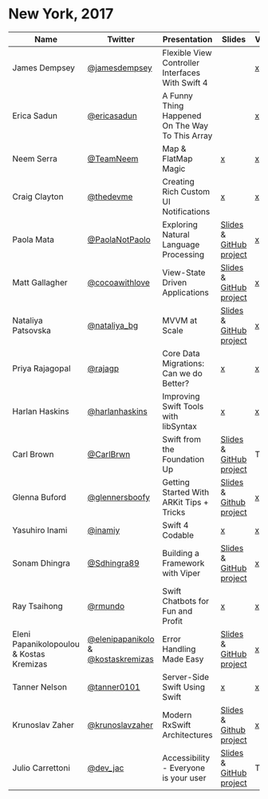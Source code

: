 # New York, 2017

| Name | Twitter | Presentation | Slides | Video |
| ---- | ------- | ------------ | ------ | ----- |
| James Dempsey | [@jamesdempsey](https://twitter.com/jamesdempsey) | Flexible View Controller Interfaces With Swift 4 |  | [x](https://academy.realm.io/posts/try-swift-nyc-2017-james-dempsey-flexible-view-controller-interfaces-swift-4/)
| Erica Sadun | [@ericasadun](https://twitter.com/ericasadun) | A Funny Thing Happened On The Way To This Array |  | [x](https://academy.realm.io/posts/try-swift-nyc-2017-erica-sadun-swift-flexibility-arrays/)
| Neem Serra | [@TeamNeem](https://twitter.com/TeamNeem) | Map & FlatMap Magic | [x](https://www.slideshare.net/NeemSerra/map-and-flat-map-magic) | [x](https://academy.realm.io/posts/try-swift-nyc-2017-neem-serra-map-and-flatmap-in-swift/)
| Craig Clayton | [@thedevme](https://twitter.com/thedevme) | Creating Rich Custom UI Notifications | [x](https://www.slideshare.net/thedevme/creating-rich-custom-ui-notifications) | [x](https://academy.realm.io/posts/try-swift-nyc-2017-craig-clayton-creating-rich-custom-ui-notifications/)
| Paola Mata | [@PaolaNotPaolo](https://twitter.com/PaolaNotPaolo) | Exploring Natural Language Processing | [Slides](https://www.slideshare.net/PaolaMata3/exploring-natural-language-processing) & [GitHub project](https://github.com/pmatanyc/NLPDemo) | [x](https://academy.realm.io/posts/try-swift-nyc-2017-paola-mata-exploring-natural-language-processing/)
| Matt Gallagher | [@cocoawithlove](https://twitter.com/cocoawithlove) | View-State Driven Applications | [Slides](https://speakerdeck.com/mattgallagher/try-swift-2017-view-state-driven-applications) & [GitHub project](https://github.com/mattgallagher/clocks) | [x](https://academy.realm.io/posts/try-swift-nyc-2017-matt-gallagher-driving-view-state-through-data/?utm_source=ios-list&utm_medium=email)
| Nataliya Patsovska | [@nataliya_bg](https://twitter.com/nataliya_bg) | MVVM at Scale  | [Slides](https://www.slideshare.net/NataliyaPatsovska/mvvm-at-scale-not-so-simple-tryswift-nyc17) & [GitHub project](https://github.com/nataliq/TripCheckins) | [x](https://academy.realm.io/posts/try-swift-nyc-2017-nataliya-patsovska-mvvm-at-scale/)
| Priya Rajagopal | [@rajagp](https://twitter.com/rajagp) | Core Data Migrations: Can we do Better? | [x](https://www.slideshare.net/PriyaRajagopal1/core-data-migrations-and-a-better-option) | [x](https://academy.realm.io/posts/try-swift-nyc-2017-priya-rajagopal-core-data-migration/)
| Harlan Haskins | [@harlanhaskins](https://twitter.com/harlanhaskins) | Improving Swift Tools with libSyntax | [x](https://speakerdeck.com/harlanhaskins/improving-swift-tools-with-libsyntax) | [x](https://academy.realm.io/posts/improving-swift-tools-with-libsyntax-try-swift-haskin-2017/)
| Carl Brown | [@CarlBrwn](https://twitter.com/CarlBrwn) | Swift from the Foundation Up | [Slides](https://www.slideshare.net/carlbrown/better-swift-from-the-foundation-up-tryswiftnyc17-0906) & [GitHub project](https://github.com/carlbrown/SwiftPRInsights) | TBA
| Glenna Buford | [@glennersboofy](https://twitter.com/glennersboofy) | Getting Started With ARKit Tips + Tricks  | [Slides](https://speakerdeck.com/glenna/arkit-tips-plus-tricks) & [Github project](https://github.com/glenna/arkit-demo) | [x](https://academy.realm.io/posts/try-swift-nyc-2017-glenna-buford-getting-started-arkit/)
| Yasuhiro Inami | [@inamiy](https://twitter.com/inamiy) | Swift 4 Codable  | [x](https://speakerdeck.com/inamiy/swift-4-codable-try-swift-nyc-2017) | [x](https://academy.realm.io/posts/try-swift-nyc-2017-yasuhiro-inami-swift-4-codable/)
| Sonam Dhingra | [@Sdhingra89](https://twitter.com/Sdhingra89) | Building a Framework with Viper  | [Slides](https://speakerdeck.com/socohesive/viper-ios-and-frameworks) & [GitHub project](https://github.com/ustwo/videoplayback-ios) | [x](https://academy.realm.io/posts/try-swift-nyc-sonam-dhingra-building-viper-framework/)
| Ray Tsaihong | [@rmundo](https://twitter.com/rmundo) | Swift Chatbots for Fun and Profit | [x](https://speakerdeck.com/rmundo/swift-chatbots-for-fun-and-profit) | [x](https://academy.realm.io/posts/ray-tsaihong-swift-chatbots-for-fun-and-profit/)
| Eleni Papanikolopoulou & Kostas Kremizas | [@elenipapanikolo](https://twitter.com/elenipapanikolo) & [@kostaskremizas](https://twitter.com/kostaskremizas) | Error Handling Made Easy | [Slides](https://speakerdeck.com/eleni_papan/try-swift-2017-nyc-error-handling-made-easy) & [GitHub project](https://github.com/Workable/swift-error-handler) | [x](https://academy.realm.io/posts/try-swift-nyc-2017-eleni-papanikolopoulou-kostas-kremizas-error-handling/)
| Tanner Nelson | [@tanner0101](https://twitter.com/rmundo) | Server-Side Swift Using Swift  | [x](https://speakerdeck.com/tanner0101/server-side-swift-using-vapor) | [x](https://academy.realm.io/posts/try-swift-nyc-tanner-nelson-server-side-swift-using-vapor/)
| Krunoslav Zaher | [@krunoslavzaher](https://twitter.com/krunoslavzaher) | Modern RxSwift Architectures | [Slides](https://github.com/kzaher/RxFeedback) & [Github project](https://github.com/kzaher/RxFeedback) | [x](https://academy.realm.io/posts/try-swift-nyc-2017-krunoslav-zaher-modern-rxswift-architectures/)
| Julio Carrettoni | [@dev_jac](https://twitter.com/dev_jac) | Accessibility - Everyone is your user | [Slides](https://speakerdeck.com/dev_jac/accessibility-everyone-is-your-user) & [GitHub project](https://github.com/Julioacarrettoni/tryswiftnycAccessibilityDemo) | TBA
